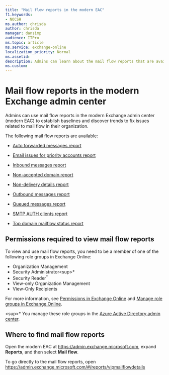 ```yaml
---
title: "Mail flow reports in the modern EAC"
f1.keywords:
- NOCSH
ms.author: chrisda
author: chrisda
manager: dansimp
audience: ITPro
ms.topic: article
ms.service: exchange-online
localization_priority: Normal
ms.assetid:
description: Admins can learn about the mail flow reports that are available in the modern Exchange admin center.
ms.custom:
---
```


# Mail flow reports in the modern Exchange admin center

Admins can use mail flow reports in the modern Exchange admin center (modern EAC) to establish baselines and discover trends to fix issues related to mail flow in their organization.

The following mail flow reports are available:

- [Auto forwarded messages report](mfr-auto-forwarded-messages-report.md)

- [Email issues for priority accounts report](mfr-email-issues-for-priority-accounts-report.md)

- [Inbound messages report](mfr-inbound-messages-report.md)

- [Non-accepted domain report](mfr-non-accepted-domain-report.md)

- [Non-delivery details report](mfr-non-delivery-details-report.md)

- [Outbound messages report](mfr-outbound-messages-report.md)

- [Queued messages report](mfr-queued-messages-report.md)

- [SMTP AUTH clients report](mfr-smtp-auth-clients-report.md)

- [Top domain mailflow status report](mfr-top-domain-mailflow-status-report.md)

## Permissions required to view mail flow reports

To view and use mail flow reports, you need to be a member of one of the following role groups in Exchange Online:

- Organization Management
- Security Administrator<sup\>*</sup>
- Security Reader<sup>\*</sup>
- View-only Organization Management
- View-Only Recipients

For more information, see [Permissions in Exchange Online](../../permissions-exo/permissions-exo.md) and [Manage role groups in Exchange Online](../../permissions-exo/role-groups.md).

<sup\>*</sup> You manage these role groups in the [Azure Active Directory admin center](https://aad.portal.azure.com).

## Where to find mail flow reports

Open the modern EAC at <https://admin.exchange.microsoft.com>, expand **Reports**, and then select **Mail flow**.

To go directly to the mail flow reports, open <https://admin.exchange.microsoft.com/#/reports/vipmailflowdetails>

